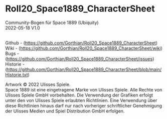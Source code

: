 # Roll20_Space1889_CharacterSheet
Community-Bogen für Space 1889 (Ubiquity)
<br>2022-05-18 V1.0

<br>Github - (https://github.com/Gorthian/Roll20_Space1889_CharacterSheet)
<br>Wiki - (https://github.com/Gorthian/Roll20_Space1889_CharacterSheet/wiki)
<br>Bugs -(https://github.com/Gorthian/Roll20_Space1889_CharacterSheet/issues)
<br>Historie -(https://github.com/Gorthian/Roll20_Space1889_CharacterSheet/blob/main/Historie.txt)

Artwork © 2022 Ulisses Spiele. 
<br>Space 1889 ist eine eingetragene Marke von Ulisses Spiele. Alle Rechte von Ulisses Spiele GmbH vorbehalten. Die Verwendung der Grafiken erfolgt unter den von Ulisses Spiele erlaubten Richtlinien. Eine Verwendung über diese Richtlinien hinaus darf nur nach vorheriger schriftlicher Genehmigung der Ulisses Medien und Spiel Distribution GmbH erfolgen.
